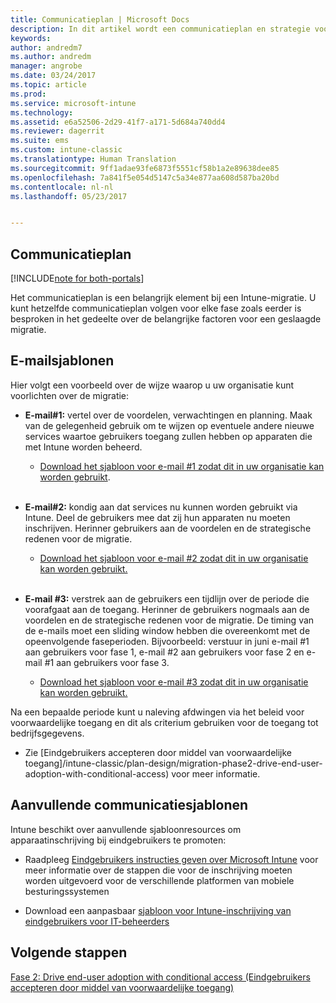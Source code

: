 ```yaml
---
title: Communicatieplan | Microsoft Docs
description: In dit artikel wordt een communicatieplan en strategie voor migraties voorgesteld.
keywords: 
author: andredm7
ms.author: andredm
manager: angrobe
ms.date: 03/24/2017
ms.topic: article
ms.prod: 
ms.service: microsoft-intune
ms.technology: 
ms.assetid: e6a52506-2d29-41f7-a171-5d684a740dd4
ms.reviewer: dagerrit
ms.suite: ems
ms.custom: intune-classic
ms.translationtype: Human Translation
ms.sourcegitcommit: 9ff1adae93fe6873f5551cf58b1a2e89638dee85
ms.openlocfilehash: 7a841f5e054d5147c5a34e877aa608d587ba20bd
ms.contentlocale: nl-nl
ms.lasthandoff: 05/23/2017


---
```


## <a name="communication-plan"></a>Communicatieplan

[!INCLUDE[note for both-portals](../includes/note-for-both-portals.md)]

Het communicatieplan is een belangrijk element bij een Intune-migratie. U kunt hetzelfde communicatieplan volgen voor elke fase zoals eerder is besproken in het gedeelte over de belangrijke factoren voor een geslaagde migratie.

## <a name="e-mail-templates"></a>E-mailsjablonen

Hier volgt een voorbeeld over de wijze waarop u uw organisatie kunt voorlichten over de migratie:

-   **E-mail\#1:** vertel over de voordelen, verwachtingen en planning. Maak van de gelegenheid gebruik om te wijzen op eventuele andere nieuwe services waartoe gebruikers toegang zullen hebben op apparaten die met Intune worden beheerd.

    -   [Download het sjabloon voor e-mail \#1 zodat dit in uw organisatie kan worden gebruikt](https://gallery.technet.microsoft.com/Intune-migration-guide-end-e3209b35).
<br></br>

-   **E-mail\#2:** kondig aan dat services nu kunnen worden gebruikt via Intune. Deel de gebruikers mee dat zij hun apparaten nu moeten inschrijven. Herinner gebruikers aan de voordelen en de strategische redenen voor de migratie.

    -   [Download het sjabloon voor e-mail \#2 zodat dit in uw organisatie kan worden gebruikt.](https://gallery.technet.microsoft.com/Intune-migration-guide-end-a9d25eb5)
<br></br>

-   **E-mail \#3:** verstrek aan de gebruikers een tijdlijn over de periode die voorafgaat aan de toegang. Herinner de gebruikers nogmaals aan de voordelen en de strategische redenen voor de migratie. De timing van de e-mails moet een sliding window hebben die overeenkomt met de opeenvolgende faseperioden. Bijvoorbeeld: verstuur in juni e-mail \#1 aan gebruikers voor fase 1, e-mail \#2 aan gebruikers voor fase 2 en e-mail \#1 aan gebruikers voor fase 3.

    -   [Download het sjabloon voor e-mail \#3 zodat dit in uw organisatie kan worden gebruikt.](https://gallery.technet.microsoft.com/Intune-migration-guide-end-831521b5)

Na een bepaalde periode kunt u naleving afdwingen via het beleid voor voorwaardelijke toegang en dit als criterium gebruiken voor de toegang tot bedrijfsgegevens.

-   Zie [Eindgebruikers accepteren door middel van voorwaardelijke toegang]/intune-classic/plan-design/migration-phase2-drive-end-user-adoption-with-conditional-access) voor meer informatie.

## <a name="additional-communication-templates"></a>Aanvullende communicatiesjablonen

Intune beschikt over aanvullende sjabloonresources om apparaatinschrijving bij eindgebruikers te promoten:

-   Raadpleeg [Eindgebruikers instructies geven over Microsoft Intune](/intune-classic/deploy-use/what-to-tell-your-end-users-about-using-microsoft-intune) voor meer informatie over de stappen die voor de inschrijving moeten worden uitgevoerd voor de verschillende platformen van mobiele besturingssystemen

-   Download een aanpasbaar [sjabloon voor Intune-inschrijving van eindgebruikers voor IT-beheerders](https://gallery.technet.microsoft.com/End-user-Intune-enrollment-55dfd64a)

## <a name="next-steps"></a>Volgende stappen

[Fase 2: Drive end-user adoption with conditional access (Eindgebruikers accepteren door middel van voorwaardelijke toegang)](/intune-classic/plan-design/migration-phase2-drive-end-user-adoption-with-conditional-access)

